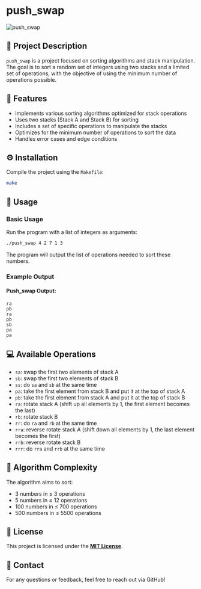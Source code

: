 # push_swap
![push_swap](https://img.shields.io/badge/push_swap-Sorting%20Algorithm%20Project-blue.svg)

## 📌 Project Description
`push_swap` is a project focused on sorting algorithms and stack manipulation. The goal is to sort a random set of integers using two stacks and a limited set of operations, with the objective of using the minimum number of operations possible.

## 📂 Features
- Implements various sorting algorithms optimized for stack operations
- Uses two stacks (Stack A and Stack B) for sorting
- Includes a set of specific operations to manipulate the stacks
- Optimizes for the minimum number of operations to sort the data
- Handles error cases and edge conditions

## ⚙️ Installation
Compile the project using the `Makefile`:
```sh
make
```

## 🚀 Usage
### Basic Usage
Run the program with a list of integers as arguments:
```sh
./push_swap 4 2 7 1 3
```
The program will output the list of operations needed to sort these numbers.

### Example Output
#### Push_swap Output:
```
ra
pb
ra
pb
sb
pa
pa
```

## 💻 Available Operations
- `sa`: swap the first two elements of stack A
- `sb`: swap the first two elements of stack B
- `ss`: do `sa` and `sb` at the same time
- `pa`: take the first element from stack B and put it at the top of stack A
- `pb`: take the first element from stack A and put it at the top of stack B
- `ra`: rotate stack A (shift up all elements by 1, the first element becomes the last)
- `rb`: rotate stack B
- `rr`: do `ra` and `rb` at the same time
- `rra`: reverse rotate stack A (shift down all elements by 1, the last element becomes the first)
- `rrb`: reverse rotate stack B
- `rrr`: do `rra` and `rrb` at the same time

## 🧮 Algorithm Complexity
The algorithm aims to sort:
- 3 numbers in ≤ 3 operations
- 5 numbers in ≤ 12 operations
- 100 numbers in ≤ 700 operations
- 500 numbers in ≤ 5500 operations

## 📜 License
This project is licensed under the **[MIT License](LICENSE)**.

## 📧 Contact
For any questions or feedback, feel free to reach out via GitHub!
